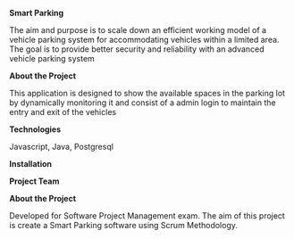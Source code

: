 **Smart Parking**

The aim and purpose is to scale down an efficient working model of a vehicle parking system for accommodating vehicles within a limited area. The goal is to provide better security and reliability with an advanced vehicle parking system

**About the Project**

This application is designed to show the available spaces in the parking lot by dynamically monitoring it and consist of a admin login to maintain the entry and exit of the vehicles

**Technologies**

Javascript,
Java,
Postgresql

**Installation**

**Project Team**

**About the Project**

Developed for Software Project Management exam. The aim of this project is create a Smart Parking software using Scrum Methodology.

